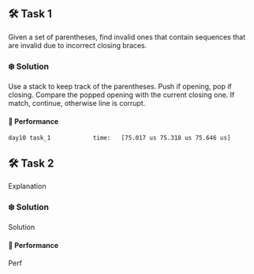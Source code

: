 ## 🛠️ Task 1

Given a set of parentheses, find invalid ones that contain sequences that are invalid due to incorrect closing braces.

### ❄️ Solution

Use a stack to keep track of the parentheses. Push if opening, pop if closing. Compare the popped opening with the current closing one. If match, continue, otherwise line is corrupt.

#### 🚀 Performance

```
day10 task_1            time:   [75.017 us 75.318 us 75.646 us]
```

## 🛠️ Task 2

Explanation

### ❄️ Solution

Solution

#### 🚀 Performance

Perf
